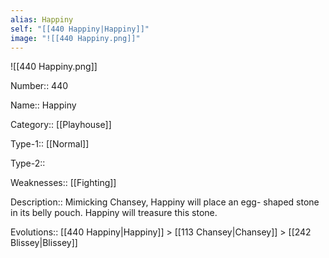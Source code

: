 ```yaml
---
alias: Happiny
self: "[[440 Happiny|Happiny]]"
image: "![[440 Happiny.png]]"
---
```


![[440 Happiny.png]]


Number:: 440

Name:: Happiny

Category:: [[Playhouse]]

Type-1:: [[Normal]]

Type-2:: 

Weaknesses:: [[Fighting]]

Description:: Mimicking Chansey, Happiny will place an egg- shaped stone in its belly pouch. Happiny will treasure this stone.

Evolutions:: [[440 Happiny|Happiny]] > [[113 Chansey|Chansey]] > [[242 Blissey|Blissey]]